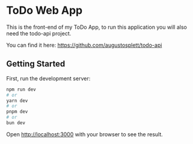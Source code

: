 # ToDo Web App

This is the front-end of my ToDo App, to run this application you will also need the todo-api project.

You can find it here: https://github.com/augustosplett/todo-api

## Getting Started

First, run the development server:

```bash
npm run dev
# or
yarn dev
# or
pnpm dev
# or
bun dev
```

Open [http://localhost:3000](http://localhost:3000) with your browser to see the result.


